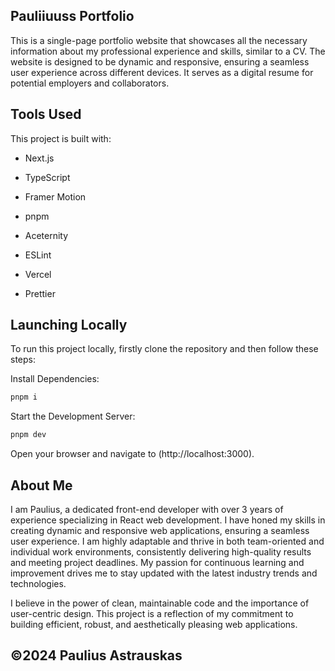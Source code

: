 ## Pauliiuuss Portfolio

This is a single-page portfolio website that showcases all the necessary information about my professional experience and skills, similar to a CV. The website is designed to be dynamic and responsive, ensuring a seamless user experience across different devices. It serves as a digital resume for potential employers and collaborators.

## Tools Used

This project is built with:

- Next.js

- TypeScript
  
- Framer Motion

- pnpm
  
- Aceternity

- ESLint

- Vercel

- Prettier


## Launching Locally
To run this project locally, firstly clone the repository and then follow these steps:

Install Dependencies:

```bash
pnpm i
```

Start the Development Server:

```bash
pnpm dev
```

Open your browser and navigate to (http://localhost:3000).

## About Me

I am Paulius, a dedicated front-end developer with over 3 years of experience specializing in React web development. I have honed my skills in creating dynamic and responsive web applications, ensuring a seamless user experience. I am highly adaptable and thrive in both team-oriented and individual work environments, consistently delivering high-quality results and meeting project deadlines. My passion for continuous learning and improvement drives me to stay updated with the latest industry trends and technologies.

I believe in the power of clean, maintainable code and the importance of user-centric design. This project is a reflection of my commitment to building efficient, robust, and aesthetically pleasing web applications.

## ©2024 Paulius Astrauskas


